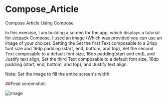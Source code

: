 # Compose_Article
Compose Article Using Compose

In this exercise, I am building a screen for the app, which displays a tutorial for Jetpack Compose. I used an image (Which was provided you can use an image of your choice).
Setting the Set the first Text composable to a 24sp font size and 16dp padding (start, end, bottom, and top), Set the second Text composable to a default font size, 16dp padding(start and end), and Justify text align,
Set the third Text composable to a default font size, 16dp padding (start, end, bottom, and top), and Justify text align.

Note: Set the image to fill the entire screen's width.

##Final screenshot:

![image](https://user-images.githubusercontent.com/62145475/232558869-151a8a1b-5db2-4573-88d4-c92a2ba4fc52.png)
